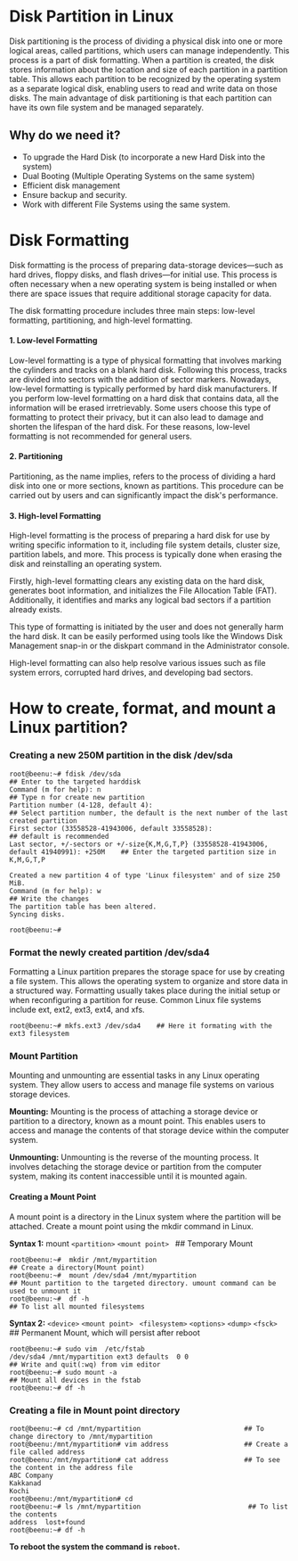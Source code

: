 # Disk Partition in Linux
Disk partitioning is the process of dividing a physical disk into one or more logical areas, called partitions, which users can manage independently. This process is a part of disk formatting. When a partition is created, the disk stores information about the location and size of each partition in a partition table. This allows each partition to be recognized by the operating system as a separate logical disk, enabling users to read and write data on those disks. The main advantage of disk partitioning is that each partition can have its own file system and be managed separately.

## Why do we need it?

- To upgrade the Hard Disk (to incorporate a new Hard Disk into the system)
- Dual Booting (Multiple Operating Systems on the same system)
- Efficient disk management
- Ensure backup and security.
- Work with different File Systems using the same system.

# Disk Formatting
Disk formatting is the process of preparing data-storage devices—such as hard drives, floppy disks, and flash drives—for initial use. This process is often necessary when a new operating system is being installed or when there are space issues that require additional storage capacity for data. 

The disk formatting procedure includes three main steps: low-level formatting, partitioning, and high-level formatting.

#### 1. Low-level Formatting
Low-level formatting is a type of physical formatting that involves marking the cylinders and tracks on a blank hard disk. Following this process, tracks are divided into sectors with the addition of sector markers. Nowadays, low-level formatting is typically performed by hard disk manufacturers.
If you perform low-level formatting on a hard disk that contains data, all the information will be erased irretrievably. Some users choose this type of formatting to protect their privacy, but it can also lead to damage and shorten the lifespan of the hard disk.
For these reasons, low-level formatting is not recommended for general users.

#### 2. Partitioning
Partitioning, as the name implies, refers to the process of dividing a hard disk into one or more sections, known as partitions. This procedure can be carried out by users and can significantly impact the disk's performance.

#### 3. High-level Formatting
High-level formatting is the process of preparing a hard disk for use by writing specific information to it, including file system details, cluster size, partition labels, and more. This process is typically done when erasing the disk and reinstalling an operating system.

Firstly, high-level formatting clears any existing data on the hard disk, generates boot information, and initializes the File Allocation Table (FAT). Additionally, it identifies and marks any logical bad sectors if a partition already exists.

This type of formatting is initiated by the user and does not generally harm the hard disk. It can be easily performed using tools like the Windows Disk Management snap-in or the diskpart command in the Administrator console.

High-level formatting can also help resolve various issues such as file system errors, corrupted hard drives, and developing bad sectors.

# How to create, format, and mount a Linux partition?

### Creating a new 250M partition in the disk /dev/sda

```
root@beenu:~# fdisk /dev/sda                                                                  ## Enter to the targeted harddisk
Command (m for help): n                                                                       ## Type n for create new partition
Partition number (4-128, default 4):                                                          ## Select partition number, the default is the next number of the last created partition
First sector (33558528-41943006, default 33558528):                                           ## default is recommended
Last sector, +/-sectors or +/-size{K,M,G,T,P} (33558528-41943006, default 41940991): +250M    ## Enter the targeted partition size in K,M,G,T,P

Created a new partition 4 of type 'Linux filesystem' and of size 250 MiB.
Command (m for help): w                                                                       ## Write the changes
The partition table has been altered.
Syncing disks.

root@beenu:~# 
```
### Format the newly created partition /dev/sda4
Formatting a Linux partition prepares the storage space for use by creating a file system. This allows the operating system to organize and store data in a structured way. Formatting usually takes place during the initial setup or when reconfiguring a partition for reuse. Common Linux file systems include ext, ext2, ext3, ext4, and xfs.
```
root@beenu:~# mkfs.ext3 /dev/sda4    ## Here it formating with the ext3 filesystem

```
### Mount Partition
Mounting and unmounting are essential tasks in any Linux operating system. They allow users to access and manage file systems on various storage devices. 

**Mounting:** Mounting is the process of attaching a storage device or partition to a directory, known as a mount point. This enables users to access and manage the contents of that storage device within the computer system.

**Unmounting:** Unmounting is the reverse of the mounting process. It involves detaching the storage device or partition from the computer system, making its content inaccessible until it is mounted again.

#### Creating a Mount Point
A mount point is a directory in the Linux system where the partition will be attached. Create a mount point using the mkdir command in Linux.

**Syntax 1:** mount `<partition>` `<mount point> `       ## Temporary Mount
```
root@beenu:~#  mkdir /mnt/mypartition                                          ## Create a directory(Mount point)
root@beenu:~#  mount /dev/sda4 /mnt/mypartition                                ## Mount partition to the targeted directory. umount command can be used to unmount it
root@beenu:~#  df -h                                                           ## To list all mounted filesystems
```
**Syntax 2:** `<device>` `<mount point> ` `<filesystem>` `<options>` `<dump>` `<fsck> `          ## Permanent Mount, which will persist after reboot
```
root@beenu:~# sudo vim  /etc/fstab
/dev/sda4 /mnt/mypartition ext3 defaults  0 0                                                        ## Write and quit(:wq) from vim editor
root@beenu:~# sudo mount -a                                                                          ## Mount all devices in the fstab
root@beenu:~# df -h
```

### Creating a file in Mount point directory

```
root@beenu:~# cd /mnt/mypartition                          ## To change directory to /mnt/mypartition
root@beenu:/mnt/mypartition# vim address                   ## Create a file called address
root@beenu:/mnt/mypartition# cat address                   ## To see the content in the address file
ABC Company
Kakkanad
Kochi
root@beenu:/mnt/mypartition# cd
root@beenu:~# ls /mnt/mypartition                           ## To list the contents
address  lost+found
root@beenu:~# df -h

```
**To reboot the system the command is `reboot`.**
